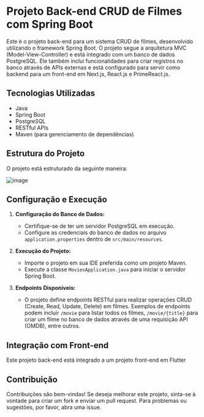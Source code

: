 # Projeto Back-end CRUD de Filmes com Spring Boot

Este é o projeto back-end para um sistema CRUD de filmes, desenvolvido utilizando o framework Spring Boot. O projeto segue a arquitetura MVC (Model-View-Controller) e está integrado com um banco de dados PostgreSQL. Ele também inclui funcionalidades para criar registros no banco através de APIs externas e está configurado para servir como backend para um front-end em Next.js, React.js e PrimeReact.js.

## Tecnologias Utilizadas

- Java
- Spring Boot
- PostgreSQL
- RESTful APIs
- Maven (para gerenciamento de dependências)

## Estrutura do Projeto

O projeto está estruturado da seguinte maneira:

![image](https://github.com/casertaPaulo/crud-movies/assets/126000902/dad019d8-f313-4b3e-8181-601b05e20e09)


## Configuração e Execução

1. **Configuração do Banco de Dados:**
   - Certifique-se de ter um servidor PostgreSQL em execução.
   - Configure as credenciais do banco de dados no arquivo `application.properties` dentro de `src/main/resources`.

2. **Execução do Projeto:**
   - Importe o projeto em sua IDE preferida como um projeto Maven.
   - Execute a classe `MoviesApplication.java` para iniciar o servidor Spring Boot.

3. **Endpoints Disponíveis:**
   - O projeto define endpoints RESTful para realizar operações CRUD (Create, Read, Update, Delete) em filmes. Exemplos de endpoints podem incluir `/movie` para listar todos os filmes, `/movie/{title}` para criar um filme no banco de dados através de uma requisição API (OMDB), entre outros.

## Integração com Front-end

Este projeto back-end está integrado a um projeto front-end em Flutter

## Contribuição

Contribuições são bem-vindas! Se deseja melhorar este projeto, sinta-se à vontade para criar um fork e enviar um pull request. Para problemas ou sugestões, por favor, abra uma issue.




